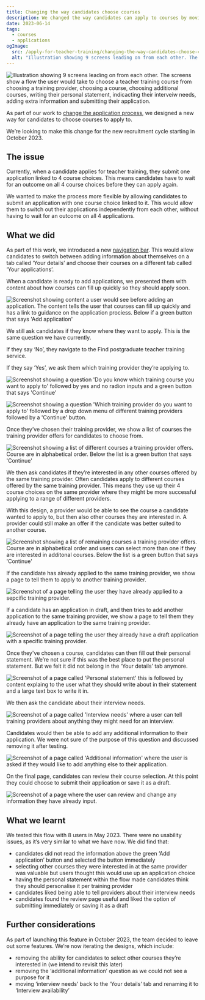```yaml
---
title: Changing the way candidates choose courses
description: We changed the way candidates can apply to courses by moving the flow to a different section of the service.
date: 2023-06-14
tags:
  - courses
  - applications
ogImage:
  src: /apply-for-teacher-training/changing-the-way-candidates-choose-courses/cover-image-2.png
  alt: "Illustration showing 9 screens leading on from each other. The screens show a flow the user would take to choose a teacher training course from choosing a training provider, choosing a course, choosing additional courses, writing their personal statement, indicacting their interveiw needs, adding extra information and submitting their application."
---
```


![Illustration showing 9 screens leading on from each other. The screens show a flow the user would take to choose a teacher training course from choosing a training provider, choosing a course, choosing additional courses, writing their personal statement, indicacting their interveiw needs, adding extra information and submitting their application.](cover-image-2.png)

As part of our work to [change the application process](/apply-for-teacher-training/changing-application-process/), we designed a new way for candidates to choose courses to apply to.

We’re looking to make this change for the new recruitment cycle starting in October 2023.

## The issue

Currently, when a candidate applies for teacher training, they submit one application linked to 4 course choices. This means candidates have to wait for an outcome on all 4 course choices before they can apply again.

We wanted to make the process more flexible by allowing candidates to submit an application with one course choice linked to it. This would allow them to switch out their applications independently from each other, without having to wait for an outcome on all 4 applications.

## What we did

As part of this work, we introduced a new [navigation bar](/apply-for-teacher-training/adding-a-navigation-bar/). This would allow candidates to switch between adding information about themselves on a tab called ‘Your details’ and choose their courses on a different tab called ‘Your applications’.

When a candidate is ready to add applications, we presented them with content about how courses can fill up quickly so they should apply soon.

![Screenshot showing content a user would see before adding an application. The content tells the user that courses can fill up quickly and has a link to guidance on the application prociess. Below if a green button that says 'Add application'](ready-to-apply.png)

We still ask candidates if they know where they want to apply. This is the same question we have currently.

If they say ‘No’, they navigate to the Find postgraduate teacher training service.

If they say ‘Yes’, we ask them which training provider they’re applying to.

![Screenshot showing a question 'Do you know which training course you want to apply to' followed by yes and no radion inputs and a green button that says 'Continue'](knowing-which-provider.png)

![Screenshot showing a question 'Which training provider do you want to apply to' followed by a drop down menu of different training providers followed by a 'Continue' button.](which-provider.png)

Once they’ve chosen their training provider, we show a list of courses the training provider offers for candidates to choose from.

![Screenshot showing a list of different courses a training provider offers. Course are in alphabetical order. Below the list is a green button that says 'Continue'](choose-courses.png)

We then ask candidates if they’re interested in any other courses offered by the same training provider. Often candidates apply to different courses offered by the same training provider. This means they use up their 4 course choices on the same provider where they might be more successful applying to a range of different providers.

With this design, a provider would be able to see the course a candidate wanted to apply to, but then also other courses they are interested in. A provider could still make an offer if the candidate was better suited to another course.

![Screenshot showing a list of remaining courses a training provider offers. Course are in alphabetical order and users can select more than one if they are interested in additonal courses. Below the list is a green button that says 'Continue'](additional-courses.png)

If the candidate has already applied to the same training provider, we show a page to tell them to apply to another training provider.

![Screenshot of a page telling the user they have already applied to a sepcific training provider.](already-applied.png)

If a candidate has an application in draft, and then tries to add another application to the same training provider, we show a page to tell them they already have an application to the same training provider.

![Screenshot of a page telling the user they already have a draft application with a specific training provider.](already-have-draft-application.png)

Once they've chosen a course, candidates can then fill out their personal statement. We’re not sure if this was the best place to put the personal statement. But we felt it did not belong in the ‘Your details’ tab anymore.

![Screenshot of a page called 'Personal statement' this is followed by content explaing to the user what they should write about in their statement and a large text box to write it in.](personal-statement.png)

We then ask the candidate about their interview needs.

![Screenshot of a page called 'Interview needs' where a user can tell training providers about anything they might need for an interview.](interview-needs.png)

Candidates would then be able to add any additional information to their application. We were not sure of the purpose of this question and discussed removing it after testing.

![Screenshot of a page called 'Additional information' where the user is asked if they would like to add anything else to their application.](additional-information.png)

On the final page, candidates can review their course selection. At this point they could choose to submit their application or save it as a draft.

![Screenshot of a page where the user can review and change any information they have already input.](review-course-flow.png)

## What we learnt

We tested this flow with 8 users in May 2023. There were no usability issues, as it’s very similar to what we have now. We did find that:

* candidates did not read the information above the green ‘Add application’ button and selected the button immediately
* selecting other courses they were interested in at the same provider was valuable but users thought this would use up an application choice
* having the personal statement within the flow made candidates think they should personalise it per training provider
* candidates liked being able to tell providers about their interview needs
* candidates found the review page useful and liked the option of submitting immediately or saving it as a draft

## Further considerations

As part of launching this feature in October 2023, the team decided to leave out some features. We’re now iterating the designs, which include:

* removing the ability for candidates to select other courses they’re interested in (we intend to revisit this later)
* removing the ‘additional information’ question as we could not see a purpose for it
* moving ‘interview needs’ back to the ‘Your details’ tab and renaming it to ‘Interview availability’
